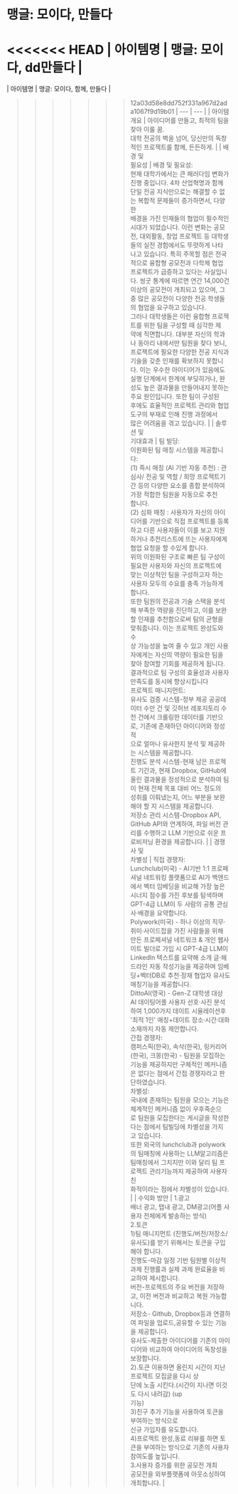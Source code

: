 # **맹글: 모이다, 만들다**


<<<<<<< HEAD
| 아이템명 | 맹글: 모이다, dd만들다 |
=======
| 아이템명 | 맹글: 모이다, 함께, 만들다 |
>>>>>>> 12a03d58e8dd752f331a967d2ada1067f9d19b01
| --- | --- |
| 아이템<br>개요 | 아이디어를 만들고, 최적의 팀을 찾아 이룰 꿈.<br>대학 전공의 벽을 넘어, 당신만의 독창적인 프로젝트를 함께, 든든하게. |
| 배경 및<br>필요성 | 배경 및 필요성:<br>현재 대학가에서는 큰 패러다임 변화가 진행 중입니다. 4차 산업혁명과 함께<br>단일 전공 지식만으로는 해결할 수 없는 복합적 문제들이 증가하면서, 다양한<br>배경을 가진 인재들의 협업이 필수적인 시대가 되었습니다. 이런 변화는 공모<br>전, 대외활동, 창업 프로젝트 등 대학생들의 실전 경험에서도 뚜렷하게 나타<br>나고 있습니다. 특히 주목할 점은 전국적으로 융합형 공모전과 다학제 협업<br>프로젝트가 급증하고 있다는 사실입니다. 씽굿 통계에 따르면 연간 14,000건<br>이상의 공모전이 개최되고 있으며, 그 중 많은 공모전이 다양한 전공 학생들<br>의 협업을 요구하고 있습니다.<br>그러나 대학생들은 이런 융합형 프로젝트를 위한 팀을 구성할 때 심각한 제<br>약에 직면합니다. 대부분 자신의 학과나 동아리 내에서만 팀원을 찾다 보니,<br>프로젝트에 필요한 다양한 전공 지식과 기술을 갖춘 인재를 확보하지 못합니<br>다. 이는 우수한 아이디어가 있음에도 실행 단계에서 한계에 부딪히거나, 완<br>성도 높은 결과물을 만들어내지 못하는 주요 원인입니다. 또한 팀이 구성된<br>후에도 효율적인 프로젝트 관리와 협업 도구의 부재로 인해 진행 과정에서<br>많은 어려움을 겪고 있습니다. |
| 솔루션 및<br>기대효과 | 팀 빌딩:<br>이원화된 팀 매칭 시스템을 제공합니다:<br>(1) 즉시 매칭 (AI 기반 자동 추천) : 관심사/ 전공 및 역할 / 희망 프로젝트기간 등의 다양한 요소를 종합 분석하여 가장 적합한 팀원을 자동으로 추천<br>합니다.<br>(2) 심화 매칭 : 사용자가 자신의 아이디어를 기반으로 직접 프로젝트를 등록<br>하고 다른 사용자들이 이를 보고 지원하거나 추천리스트에 뜨는 사용자에게<br>협업 요청을 할 수있게 합니다.<br>위의 이원화된 구조로 빠른 팀 구성이 필요한 사용자와 자신의 프로젝트에<br>맞는 이상적인 팀을 구성하고자 하는 사용자 모두의 수요를 충족 가능하게<br>합니다.<br>또한 팀원의 전공과 기술 스택을 분석해 부족한 역량을 진단하고, 이를 보완<br>할 인재를 추천함으로써 팀의 균형을 맞춰줍니다. 이는 프로젝트 완성도와 수<br>상 가능성을 높여 줄 수 있고 개인 사용자에게는 자신의 역량이 필요한 팀을<br>찾아 참여할 기회를 제공하게 됩니다. 결과적으로 팀 구성의 효율성과 사용자<br>만족도를 동시에 향상시킵니다<br>프로젝트 매니지먼트:<br>유사도 검증 시스템-정부 제공 공공데이터 수만 건 및 깃허브 레포지토리 수<br>천 건에서 크롤링한 데이터를 기반으로, 기존에 존재하던 아이디어와 정성적<br>으로 얼마나 유사한지 분석 및 제공하는 시스템을 제공합니다.<br>진행도 분석 시스템-현재 남은 프로젝트 기간과, 현재 Dropbox, GitHub에올린 결과물을 정성적으로 분석하여 팀이 현재 전체 목표 대비 어느 정도의<br>성취를 이뤄냈는지, 어느 부분을 보완해야 할 지 시스템을 제공합니다.<br>저장소 관리 시스템-Dropbox API, GitHub API와 연계하여, 파일 버전 관리를 수행하고 LLM 기반으로 쉬운 프로비저닝 환경을 제공합니다. |
| 경쟁사 및<br>차별성 | 직접 경쟁자:<br>Lunchclub(미국) - AI기반 1:1 프로페셔널 네트워킹 플랫폼으로 AI가 백엔드에서 벡터 임베딩을 비교해 가장 높은 시너지 점수를 가진 후보를 탐색하며<br>GPT-4급 LLM이 두 사람의 공통 관심사·배경을 요약합니다.<br>Polywork(미국) - 하나 이상의 직무·취미·사이드잡을 가진 사람들을 위해 만든 프로페셔널 네트워크 & 개인 웹사이트 빌더로 가입 시 GPT-4급 LLM이Linkedln 텍스트를 요약해 소개 글·헤드라인 자동 작성기능을 제공하며 임베딩+벡터DB로 추천·장재 협업자 유사도 매칭기능을 제공합니다.<br>DittoAl(영국) - Gen-Z 대학생 대상 AI 데이팅어플 사용자 선호·사진 분석하여 1,000가지 데이트 시율레이션후 '최적 1인' 매칭+데이트 장소·시간·대화<br>소재까지 자동 제안합니다.<br>간접 경쟁자:<br>캠퍼스픽(한국), 속삭(한국), 링커리어(한국), 크몽(한국) - 팀원을 모집하는<br>기능을 제공하지만 구체적인 메커니즘은 없다는 점에서 간접 경쟁자라고 판<br>단하였습니다.<br>차별성:<br>국내에 존재하는 팀원을 모으는 기능은 체계적인 메커니즘 없이 우후죽순으<br>로 팀원을 모집한다는 게시글을 작성한다는 점에서 팀빌딩에 차별성을 가지<br>고 있습니다.<br>또한 외국의 lunchclub과 polywork의 팀매칭에 사용하는 LLM알고리즘은 팀매칭에서 그치지만 이와 달리 팀 프로젝트 관리기능까지 제공하여 사용자 친<br>화적이라는 점에서 차별성이 있습니다. |
| 수익화 방안 | 1.광고<br>배너 광고, 탭내 광고, DM광고(어플 사용자 전체에게 발송하는 방식)<br>2.토큰<br>1)팀 매니지먼트 (진행도/버전/저장소/유사도)를 받기 위해서는 토큰을 구입<br>해야 합니다.<br>진행도-마감 일정 기반 팀원별 이상적 과제 진행률과 실제 과제 완료율을 비<br>교하여 제시합니다.<br>버전-프로젝트의 주요 버전을 저장하고, 이전 버전과 비교하고 복원 가능합<br>니다.<br>저장소- Github, Dropbox등과 연결하여 파일을 업로드,공유할 수 있는 기능을 제공합니다.<br>유사도-제출한 아이디어를 기존의 아이디어와 비교하여 아이디어의 독창성을<br>보장합니다.<br>2).토큰 이용하면 올린지 시간이 지난 프로젝트 모집글을 다시 상<br>단에 노출 시킨다.(시간이 지나면 이것도 다시 내려감) (up<br>기능)<br>3)친구 추가 기능을 사용하여 토큰을 부여하는 방식으로<br>신규 가입자를 유도합니다.<br>4)프로젝트 완성,동료 리뷰를 하면 토큰을 부여하는 방식으로 기존의 사용자<br>참여도를 높입니다.<br>3.사용자 증가를 위한 공모전 개최<br>공모전을 외부플랫폼에 아웃소싱하여 개최합니다. |


